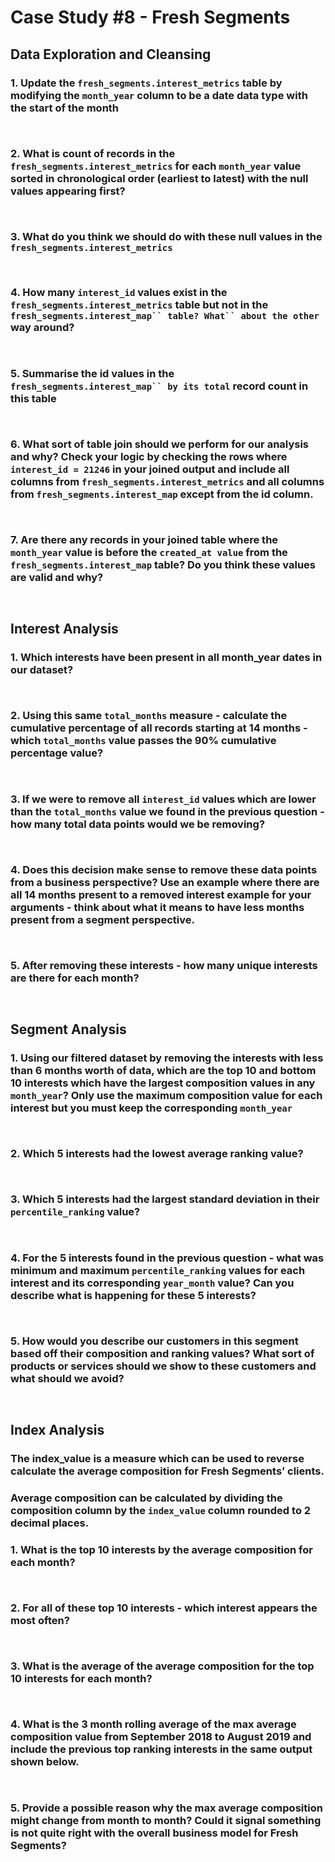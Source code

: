 # Case Study #8 - Fresh Segments

## Data Exploration and Cleansing

### 1.  Update the `fresh_segments.interest_metrics` table by modifying the `month_year` column to be a date data type with the start of the month

````sql



````

### 2.  What is count of records in the `fresh_segments.interest_metrics` for each `month_year` value sorted in chronological order (earliest to latest) with the null values appearing first?

````sql



````

### 3.  What do you think we should do with these null values in the `fresh_segments.interest_metrics`

````sql



````

### 4.  How many `interest_id` values exist in the `fresh_segments.interest_metrics` table but not in the `fresh_segments.interest_map`` table? What`` about the other` way around?

````sql



````

### 5.  Summarise the id values in the `fresh_segments.interest_map`` by its total` record count in this table

````sql



````

### 6.  What sort of table join should we perform for our analysis and why? Check your logic by checking the rows where `interest_id = 21246` in your joined output and include all columns from `fresh_segments.interest_metrics` and all columns from `fresh_segments.interest_map` except from the id column.

````sql



````

### 7.  Are there any records in your joined table where the `month_year` value is before the `created_at value` from the `fresh_segments.interest_map` table? Do you think these values are valid and why?

````sql



````

## Interest Analysis

### 1.   Which interests have been present in all month_year dates in our dataset?

````sql



````

### 2.  Using this same `total_months` measure - calculate the cumulative percentage of all records starting at 14 months - which `total_months` value passes the 90% cumulative percentage value?

````sql



````

### 3.  If we were to remove all `interest_id` values which are lower than the `total_months` value we found in the  previous question - how many total data points would we be removing?

````sql



````

### 4.  Does this decision make sense to remove these data points from a business perspective? Use an example where there are all 14 months present to a removed interest example for your arguments - think about what it means to have less months present from a segment perspective.

````sql



````

### 5.  After removing these interests - how many unique interests are there for each month?

````sql



````

## Segment Analysis

### 1.  Using our filtered dataset by removing the interests with less than 6 months worth of data, which are the top 10 and bottom 10 interests which have the largest composition values in any `month_year`? Only use the maximum composition value for each interest but you must keep the corresponding `month_year`

````sql



````

### 2.  Which 5 interests had the lowest average ranking value?

````sql



````

### 3.  Which 5 interests had the largest standard deviation in their `percentile_ranking` value?

````sql



````

### 4.  For the 5 interests found in the previous question - what was minimum and maximum `percentile_ranking` values for each interest and its corresponding `year_month` value? Can you describe what is happening for these 5 interests?

````sql



````

### 5.  How would you describe our customers in this segment based off their composition and ranking values? What sort of products or services should we show to these customers and what should we avoid?

````sql



````

## Index Analysis

### The index_value is a measure which can be used to reverse calculate the average composition for Fresh Segments’ clients.

### Average composition can be calculated by dividing the composition column by the `index_value` column rounded to 2 decimal places.

### 1.  What is the top 10 interests by the average composition for each month?

````sql



````

### 2.  For all of these top 10 interests - which interest appears the most often?

````sql



````

### 3.   What is the average of the average composition for the top 10 interests for each month?

````sql



````

### 4.  What is the 3 month rolling average of the max average composition value from September 2018 to August 2019 and include the previous top ranking interests in the same output shown below.

````sql



````

### 5.  Provide a possible reason why the max average composition might change from month to month? Could it signal something is not quite right with the overall business model for Fresh Segments?

````sql



````
